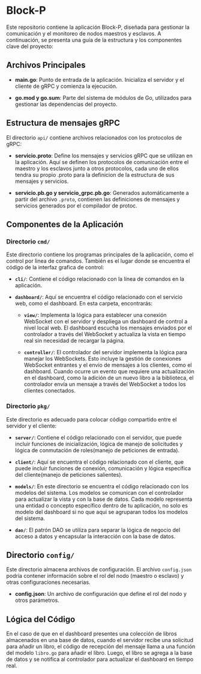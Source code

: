 # Block-P

Este repositorio contiene la aplicación Block-P, diseñada para gestionar la comunicación y el monitoreo de nodos maestros y esclavos. A continuación, se presenta una guía de la estructura y los componentes clave del proyecto:

## Archivos Principales

- **main.go**: Punto de entrada de la aplicación. Inicializa el servidor y el cliente de gRPC y comienza la ejecución.

- **go.mod y go.sum**: Parte del sistema de módulos de Go, utilizados para gestionar las dependencias del proyecto.

## Estructura de mensajes gRPC

El directorio `api/` contiene archivos relacionados con los protocolos de gRPC:

- **servicio.proto**: Define los mensajes y servicios gRPC que se utilizan en la aplicación. Aquí se definen los protocolos de comunicación entre el maestro y los esclavos junto a otros protocolos, cada uno de ellos tendra su propio .proto para la definicion de la estructura de sus mensajes y servicios.

- **servicio.pb.go y servicio_grpc.pb.go**: Generados automáticamente a partir del archivo `.proto`, contienen las definiciones de mensajes y servicios generados por el compilador de protoc.

## Componentes de la Aplicación

### Directorio `cmd/`

Este directorio contiene los programas principales de la aplicación, como el control por linea de comandos. También es el lugar donde se encuentra el código de la interfaz grafica de control:

- **`cli/`**: Contiene el código relacionado con la línea de comandos en la aplicación.

- **`dashboard/`**: Aquí se encuentra el código relacionado con el servicio web, como el dashboard. En esta carpeta, encontrarás:

  - **`view/`**: Implementa la lógica para establecer una conexión WebSocket con el servidor y despliega un dashboard de control a nivel local web. El dashboard escucha los mensajes enviados por el controlador a través del WebSocket y actualiza la vista en tiempo real sin necesidad de recargar la página.

  - **`controller/`**: El controlador del servidor implementa la lógica para manejar los WebSockets. Esto incluye la gestión de conexiones WebSocket entrantes y el envío de mensajes a los clientes, como el dashboard. Cuando ocurre un evento que requiere una actualización en el dashboard, como la adición de un nuevo libro a la biblioteca, el controlador envía un mensaje a través del WebSocket a todos los clientes conectados.

### Directorio `pkg/`

Este directorio es adecuado para colocar código compartido entre el servidor y el cliente:

- **`server/`**: Contiene el código relacionado con el servidor, que puede incluir funciones de inicialización, lógica de manejo de solicitudes y lógica de conmutación de roles(manejo de peticiones de entrada).

- **`client/`**: Aquí se encuentra el código relacionado con el cliente, que puede incluir funciones de conexión, comunicación y lógica específica del cliente(manejo de peticiones salientes).

- **`models/`**: En este directorio se encuentra el código relacionado con los modelos del sistema. Los modelos se comunican con el controlador para actualizar la vista y con la base de datos. Cada modelo representa una entidad o concepto específico dentro de tu aplicación, no solo es modelo del dashboard si no que aqui se agruparan todos los modelos del sistema.

- **`dao/`**: El patrón DAO se utiliza para separar la lógica de negocio del acceso a datos y encapsular la interacción con la base de datos.

## Directorio `config/`

Este directorio almacena archivos de configuración. El archivo `config.json` podría contener información sobre el rol del nodo (maestro o esclavo) y otras configuraciones necesarias.

- **config.json**: Un archivo de configuración que define el rol del nodo y otros parámetros.

## Lógica del Código

En el caso de que en el dashboard presentes una colección de libros almacenados en una base de datos, cuando el servidor recibe una solicitud para añadir un libro, el código de recepción del mensaje llama a una función del modelo `libro.go` para añadir el libro. Luego, el libro se agrega a la base de datos y se notifica al controlador para actualizar el dashboard en tiempo real.
